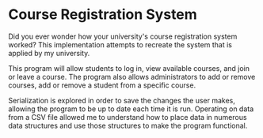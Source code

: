 # Course Registration System

Did you ever wonder how your university's course registration system worked? This implementation attempts to recreate the system that is applied by my university. 

This program will allow students to log in, view available courses, and join or leave a course. The program also allows administrators to add or remove courses, add or remove a student from a specific course. 

Serialization is explored in order to save the changes the user makes, allowing the program to be up to date each time it is run. Operating on data from a CSV file allowed me to understand how to place data in numerous data structures and use those structures to make the program functional. 

